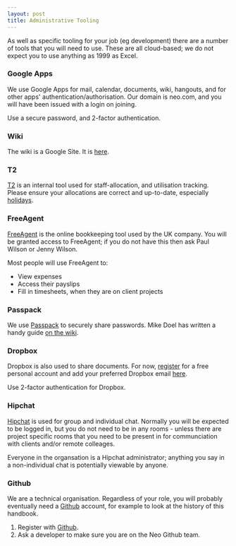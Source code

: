 ```yaml
---
layout: post
title: Administrative Tooling
---
```


As well as specific tooling for your job (eg development) there are a number of tools that you will need to use. These are all cloud-based; we do not expect you to use anything as 1999 as Excel.

### Google Apps

<a name="google_apps"></a>

We use Google Apps for mail, calendar, documents, wiki, hangouts, and for other apps' authentication/authorisation. Our domain is neo.com, and you will have been issued with a login on joining.

Use a secure password, and 2-factor authentication.

### Wiki

The wiki is a Google Site. It is [here](https://wiki.neo.com/).

### T2

<a name="t2"></a>

[T2](https://t2.neo.com/offices/edinburgh) is an internal tool used for staff-allocation, and utilisation tracking. Please ensure your allocations are correct and up-to-date, especially [holidays](/2013/11/29/holidays.html).

### FreeAgent
<a name="freeagent"></a>

[FreeAgent](https://edgecaseuk.freeagent.com/login) is the online bookkeeping tool used by the UK company. You will be granted access to FreeAgent; if you do not have this then ask Paul Wilson or Jenny Wilson.

Most people will use FreeAgent to:

* View expenses
* Access their payslips
* Fill in timesheets, when they are on client projects


### Passpack

We use [Passpack](https://www.passpack.com) to securely share passwords. Mike Doel has written a handy guide [on the wiki](https://sites.google.com/a/neo.com/neo-wiki/accounts-subscriptions/passpack).

### Dropbox

Dropbox is also used to share documents. For now, [register](https://www.dropbox.com) for a free personal account and add your preferred Dropbox email [here](https://sites.google.com/a/neo.com/neo-wiki/accounts-subscriptions/preferred-dropbox-accounts).

Use 2-factor authentication for Dropbox.

### Hipchat

[Hipchat](https://www.hipchat.com) is used for group and individual chat. Normally you will be expected to be logged in, but you do not need to be in any rooms -  unless there are project specific rooms that you need to be present in for communciation with clients and/or remote colleages.

Everyone in the organsation is a Hipchat administrator; anything you say in a non-individual chat is potentially viewable by anyone.

### Github

We are a technical organisation. Regardless of your role, you will probably eventually need a [Github](https://github.com/) account, for example to look at the history of this handbook.

1. Register with [Github](https://github.com).
2. Ask a developer to make sure you are on the Neo Github team.
